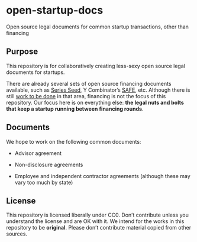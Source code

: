 open-startup-docs
=================

Open source legal documents for common startup transactions, other than
financing

Purpose
-------

This repository is for collaboratively creating less-sexy open source legal
documents for startups.

There are already several sets of open source financing documents available,
such as [Series Seed][1], Y Combinator’s [SAFE][2], etc. Although there is still
[work to be done][3] in that area, financing is not the focus of this
repository. Our focus here is on everything else: **the legal nuts and bolts
that keep a startup running between financing rounds**.

[1]: <http://www.seriesseed.com/>

[2]: <http://www.ycombinator.com/documents/>

[3]: <https://github.com/seriesseed/equity/pulls>

Documents
---------

We hope to work on the following common documents:

-   Advisor agreement

-   Non-disclosure agreements

-   Employee and independent contractor agreements (although these may vary too
    much by state)

License
-------

This repository is licensed liberally under CC0. Don’t contribute unless you
understand the license and are OK with it. We intend for the works in this
repository to be **original**. Please don’t contribute material copied from
other sources.
